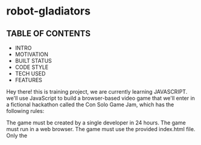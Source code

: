 # robot-gladiators

## TABLE OF CONTENTS
* INTRO
* MOTIVATION
* BUILT STATUS
* CODE STYLE
* TECH USED
* FEATURES

Hey there! this is training project, we are currently learning JAVASCRIPT.
we'll use JavaScript to build a browser-based video game that we'll enter in a fictional hackathon called the Con Solo Game Jam, which has the following rules:

The game must be created by a single developer in 24 hours.
The game must run in a web browser.
The game must use the provided index.html file.
Only the <title> element of index.html may be changed.
Participants cannot use CSS.
All game code must be contained in the game.js JavaScript file.
We will be creating a minimal viable product, meaning it will be the simplest version of an app.
  
  ## Motivation
  Javascript is everything in web world. we used it daily, to post videos, to watch videos, to play games. so it is very important to learn this concept, because it really is the most important thing. 
  
  ## BUILD STATUS:
  Communicate with the game player by using JavaScript functions.
Assign and manipulate data using JavaScript variables and operators.
Control the flow of the application by managing conditional statements.

## CODE STYLE
   standard
  
  ## TECH USED
  * HTML
  * CSS
  * GITHUB
  * VS CODE
  * JAVASCRIPT
  
  ## FEATURES:
  SET UP PROPER GITHUN REPO, ISSUES AND BRANCHES
  * USE PROPER HTML
  * USE PROPER CSS
  * USE JAVASCRIPT WITH PROPER FUNCTIONS TO DISPLAY GAME STATUS
  * PROPER VARIABLES AND OPERATORS TO MANAGE GAME DATA
  * USE JAVASCRIPT CONDITIONS TO MAKE DECISIONS
  * BROWSER PROMPTS
  * DO MATH IN JS
  
  ## LINK TO THE WEBSITE
  
  https://anitinky13.github.io/robot-gladiators/
  
  ## LINK TO GITHUB REPOSITORY
 https://github.com/Anitinky13/robot-gladiators.git
  
  
  ## SCREENSHOTS OF APPLICATION
  
  ## CONTRIBUTIONS
  MADE WITH 💓 BY ANASTASIYA
  <img width="1512" alt="Screen Shot 2022-05-14 at 9 00 37 PM" src="https://user-images.githubusercontent.com/104174334/168454477-58486c7e-e092-4e5f-9dfd-3f2fc9b5e04b.png">
<img width="1512" alt="Screen Shot 2022-05-14 at 9 00 47 PM" src="https://user-images.githubusercontent.com/104174334/168454478-1588072f-61a2-44b7-8139-b8f6dffec979.png">
<img width="1512" alt="Screen Shot 2022-05-14 at 9 00 51 PM" src="https://user-images.githubusercontent.com/104174334/168454479-3a9d783c-b164-4e09-be0a-a476a87cc878.png">
<img width="1512" alt="Screen Shot 2022-05-14 at 9 00 57 PM" src="https://user-images.githubusercontent.com/104174334/168454481-07dc521a-a190-44d4-a9a8-a6797fc40789.png">
<img width="1512" alt="Screen Shot 2022-05-14 at 9 01 01 PM" src="https://user-images.githubusercontent.com/104174334/168454482-91abb872-6fdc-46d3-b4b4-ec736e5809b3.png">
<img width="1512" alt="Screen Shot 2022-05-14 at 9 01 04 PM" src="https://user-images.githubusercontent.com/104174334/168454483-6ad47df4-9068-4fae-8e87-805514360a61.png">
<img width="1512" alt="Screen Shot 2022-05-14 at 9 01 09 PM" src="https://user-images.githubusercontent.com/104174334/168454484-f401a6d7-078e-46af-87cf-e6bd2fab2f82.png">
<img width="1512" alt="Screen Shot 2022-05-14 at 9 01 12 PM" src="https://user-images.githubusercontent.com/104174334/168454485-bea4ac66-2ff9-4809-8ee5-b363508f3b52.png">
<img width="1512" alt="Screen Shot 2022-05-14 at 9 01 16 PM" src="https://user-images.githubusercontent.com/104174334/168454486-11c69120-9e51-49cf-a066-faffc57635d5.png">
<img width="1512" alt="Screen Shot 2022-05-14 at 9 01 19 PM" src="https://user-images.githubusercontent.com/104174334/168454487-53d6111b-f37e-4902-b7a6-601a3b374344.png">
<img width="1512" alt="Screen Shot 2022-05-14 at 9 01 28 PM" src="https://user-images.githubusercontent.com/104174334/168454488-f048f4d8-9874-479b-979a-479e737f19b6.png">
<img width="1512" alt="Screen Shot 2022-05-14 at 9 01 39 PM" src="https://user-images.githubusercontent.com/104174334/168454490-dfc26701-1710-4197-8cfd-eb05b3a46928.png">
